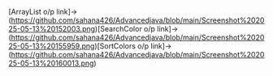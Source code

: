 [ArrayList o/p link]->(https://github.com/sahana426/Advancedjava/blob/main/Screenshot%202025-05-13%20152003.png)[SearchColor o/p link]->(https://github.com/sahana426/Advancedjava/blob/main/Screenshot%202025-05-13%20155959.png)[SortColors o/p link]->(https://github.com/sahana426/Advancedjava/blob/main/Screenshot%202025-05-13%20160013.png)

